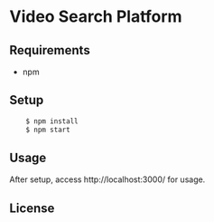 # Video Search Platform

## Requirements

* npm

## Setup

``` bash
    $ npm install
    $ npm start
```

## Usage

After setup, access http://localhost:3000/ for usage.

## License
